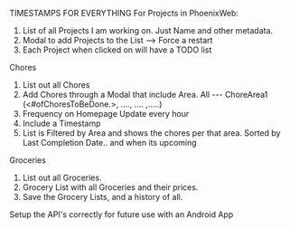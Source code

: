 TIMESTAMPS FOR EVERYTHING
For Projects in PhoenixWeb:
1. List of all Projects I am working on. Just Name and other metadata.
2. Modal to add Projects to the List --> Force a restart
3. Each Project when clicked on will have a TODO list


Chores
1. List out all Chores
2. Add Chores through a Modal that include Area.   All --- ChoreArea1 (<#ofChoresToBeDone.>, ...., .... ,.....)
3. Frequency on Homepage Update every hour
4. Include a Timestamp
5. List is Filtered by Area and shows the chores per that area. Sorted by Last Completion Date.. and when its upcoming



Groceries
1. List out all Groceries.
2. Grocery List with all Groceries and their prices.
3. Save the Grocery Lists, and a history of all.




Setup the API's correctly for future use with an Android App